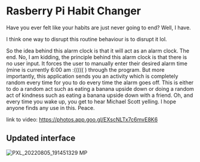 # Rasberry Pi Habit Changer
 Have you ever felt like your habits are just never going to end? Well, I have. 
 
 I think one way to disrupt this routine behaviour is to disrupt it lol. 
 
 So the idea behind this alarm clock is that it will act as an alarm clock. The end. No, I am kidding, the principle behind this alarm clock is that there is no user input. It forces the user to manually enter their desired alarm time (mine is currently 6:00 am :((((( ) through the program. But more importantly, this application sends you an activity which is completely random every time for you to do every time the alarm goes off. This is either to do a random act such as eating a banana upside down or doing a random act of kindness such as eating a banana upside down with a friend. Oh, and every time you wake up, you get to hear Michael Scott yelling. I hope anyone finds any use in this. Peace.
 
 link to video: https://photos.app.goo.gl/EXscNLTx7c6mvE8K6

## Updated interface

![PXL_20220805_191451329 MP](https://user-images.githubusercontent.com/57009205/183150788-4befd743-20ac-4369-9d0d-98bacb912f38.jpg)
